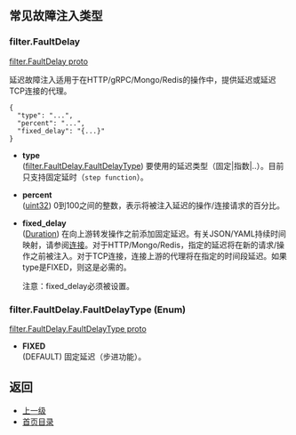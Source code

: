 ## 常见故障注入类型


### filter.FaultDelay
[filter.FaultDelay proto](https://github.com/envoyproxy/data-plane-api/blob/master/api/filter/fault.proto#L13)

延迟故障注入适用于在HTTP/gRPC/Mongo/Redis的操作中，提供延迟或延迟TCP连接的代理。

```
{
  "type": "...",
  "percent": "...",
  "fixed_delay": "{...}"
}
```

- **type**<br />
	([filter.FaultDelay.FaultDelayType](#filterfaultdelayfaultdelaytype-enum)) 要使用的延迟类型（固定|指数|..）。目前只支持固定延时（`step function`）。

- **percent**<br />
	([uint32](https://developers.google.com/protocol-buffers/docs/proto#scalar)) 0到100之间的整数，表示将被注入延迟的操作/连接请求的百分比。

- **fixed_delay**<br />
	([Duration](https://developers.google.com/protocol-buffers/docs/reference/google.protobuf#duration)) 在向上游转发操作之前添加固定延迟。有关JSON/YAML持续时间映射，请参阅[连接](https://developers.google.com/protocol-buffers/docs/proto3#json)。对于HTTP/Mongo/Redis，指定的延迟将在新的请求/操作之前被注入。对于TCP连接，连接上游的代理将在指定的时间段延迟。如果type是FIXED，则这是必需的。

    注意：fixed_delay必须被设置。

### filter.FaultDelay.FaultDelayType (Enum)
[filter.FaultDelay.FaultDelayType proto](https://github.com/envoyproxy/data-plane-api/blob/master/api/filter/fault.proto#L14)

- **FIXED**<br />
	(DEFAULT) 固定延迟（步进功能）。


## 返回
- [上一级](../Filters.md)
- [首页目录](../../README.md)